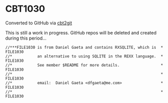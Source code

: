 # CBT1030
Converted to GitHub via [cbt2git](https://github.com/wizardofzos/cbt2git)

This is still a work in progress. GitHub repos will be deleted and created during this period...

```
//***FILE1030 is from Daniel Gaeta and contains RXSQLITE, which is  *   FILE1030
//*           an alternative to using SQLITE in the REXX language.  *   FILE1030
//*           See member $README for more details.                  *   FILE1030
//*                                                                 *   FILE1030
//*           email:  Daniel Gaeta <dfgaeta@me.com>                 *   FILE1030
//*                                                                 *   FILE1030
```
